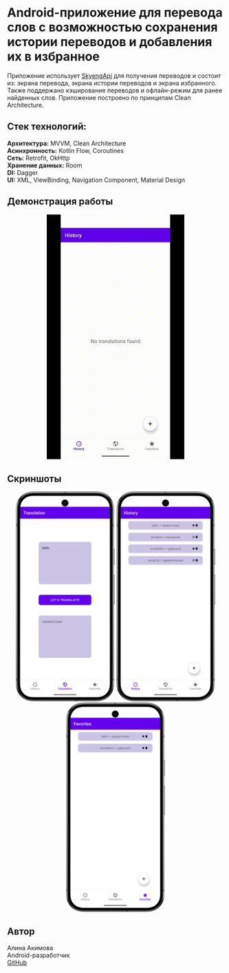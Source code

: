 # Android-приложение для перевода слов с возможностью сохранения истории переводов и добавления их в избранное
Приложение использует [SkyengApi](https://dictionary.skyeng.ru/doc/api/external) для получения переводов и состоит из: экрана перевода, экрана истории переводов и экрана избранного.
Также поддержано кэширование переводов и офлайн-режим для ранее найденных слов. Приложение построено по принципам Clean Architecture.

## Стек технологий:
**Архитектура:** MVVM, Clean Architecture  
**Асинхронность:** Kotlin Flow, Coroutines  
**Сеть:** Retrofit, OkHttp  
**Хранение данных:** Room  
**DI:** Dagger  
**UI:** XML, ViewBinding, Navigation Component, Material Design

## Демонстрация работы
<p align="center">
  <img src="./docs/demo_recording.gif" width="320" alt="Демонстрация работы приложения" />
</p>

## Скриншоты
<p align="center">
  <img src="./docs/screenshots/translation_screenshot.png" width="230" alt="Экран перевода слов" />
  <img src="./docs/screenshots/history_screenshot.png" width="230" alt="Экран истории переводов" />
  <img src="./docs/screenshots/favorites_screenshot.png" width="230" alt="Экран избранного" />
</p>

## Автор
Алина Акимова  
Android-разработчик  
[GitHub](https://github.com/malinochkaaa)